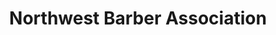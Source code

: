 ---
title: "Northwest Barber Association"
url: /portland/northwest-barber-association/
shop: Kosmetik
---